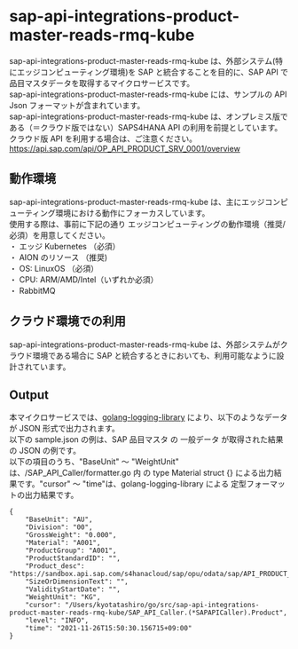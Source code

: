 # sap-api-integrations-product-master-reads-rmq-kube

sap-api-integrations-product-master-reads-rmq-kube は、外部システム(特にエッジコンピューティング環境)を SAP と統合することを目的に、SAP API で品目マスタデータを取得するマイクロサービスです。  
sap-api-integrations-product-master-reads-rmq-kube には、サンプルの API Json フォーマットが含まれています。  
sap-api-integrations-product-master-reads-rmq-kube は、オンプレミス版である（＝クラウド版ではない）SAPS4HANA API の利用を前提としています。クラウド版 API を利用する場合は、ご注意ください。  
https://api.sap.com/api/OP_API_PRODUCT_SRV_0001/overview

## 動作環境

sap-api-integrations-product-master-reads-rmq-kube は、主にエッジコンピューティング環境における動作にフォーカスしています。  
使用する際は、事前に下記の通り エッジコンピューティングの動作環境（推奨/必須）を用意してください。  
・ エッジ Kubernetes （必須）  
・ AION のリソース （推奨)  
・ OS: LinuxOS （必須）  
・ CPU: ARM/AMD/Intel（いずれか必須）  
・ RabbitMQ  

## クラウド環境での利用

sap-api-integrations-product-master-reads-rmq-kube は、外部システムがクラウド環境である場合に SAP と統合するときにおいても、利用可能なように設計されています。

## Output

本マイクロサービスでは、[golang-logging-library](https://github.com/latonaio/golang-logging-library) により、以下のようなデータが JSON 形式で出力されます。  
以下の sample.json の例は、SAP 品目マスタ の 一般データ が取得された結果の JSON の例です。  
以下の項目のうち、"BaseUnit" ～ "WeightUnit" は、/SAP_API_Caller/formatter.go 内 の type Material struct {} による出力結果です。"cursor" ～ "time"は、golang-logging-library による 定型フォーマットの出力結果です。

```
{
	"BaseUnit": "AU",
	"Division": "00",
	"GrossWeight": "0.000",
	"Material": "A001",
	"ProductGroup": "A001",
	"ProductStandardID": "",
	"Product_desc": "https://sandbox.api.sap.com/s4hanacloud/sap/opu/odata/sap/API_PRODUCT_SRV/A_Product('A001')/to_Description",
	"SizeOrDimensionText": "",
	"ValidityStartDate": "",
	"WeightUnit": "KG",
	"cursor": "/Users/kyotatashiro/go/src/sap-api-integrations-product-master-reads-rmq-kube/SAP_API_Caller.(*SAPAPICaller).Product",
	"level": "INFO",
	"time": "2021-11-26T15:50:30.156715+09:00"
}

```
